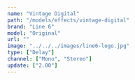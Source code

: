 ```yaml
---
name: "Vintage Digital"
path: "/models/effects/vintage-digital"
brand: "Line 6"
model: "Original"
url: ""
image: "../../../images/line6-logo.jpg"
type: ["Delay"]
channel: ["Mono", "Stereo"]
update: ["2.00"]
---
```

